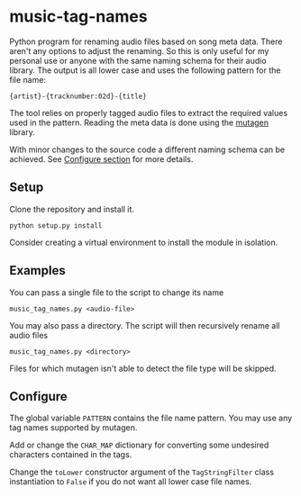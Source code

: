 music-tag-names
===============

Python program for renaming audio files based on song meta data. There
aren't any options to adjust the renaming. So this is only useful for my
personal use or anyone with the same naming schema for their audio
library. The output is all lower case and uses the following pattern for
the file name:

    {artist}-{tracknumber:02d}-{title}

The tool relies on properly tagged audio files to extract the required
values used in the pattern. Reading the meta data is done using the
[mutagen](https://pypi.org/project/mutagen/) library.

With minor changes to the source code a different naming schema can be
achieved. See [Configure section](#Configure) for more details.

Setup
-----

Clone the repository and install it.

    python setup.py install

Consider creating a virtual environment to install the module in
isolation.

Examples
--------

You can pass a single file to the script to change its name

    music_tag_names.py <audio-file>

You may also pass a directory. The script will then recursively
rename all audio files

    music_tag_names.py <directory>

Files for which mutagen isn't able to detect the file type will
be skipped.

Configure
---------

The global variable `PATTERN` contains the file name pattern. You may use
any tag names supported by mutagen.

Add or change the `CHAR_MAP` dictionary for converting some undesired
characters contained in the tags.

Change the `toLower` constructor argument of the `TagStringFilter` class
instantiation to `False` if you do not want all lower case file names.
